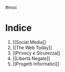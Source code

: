 #moc 

# Indice
1. [[Social Media]]
2. [[The Web Today]]
3. [[Privacy e Sicurezza]]
4. [[Libertà Negate]]
5. [[Progetti Informatici]]